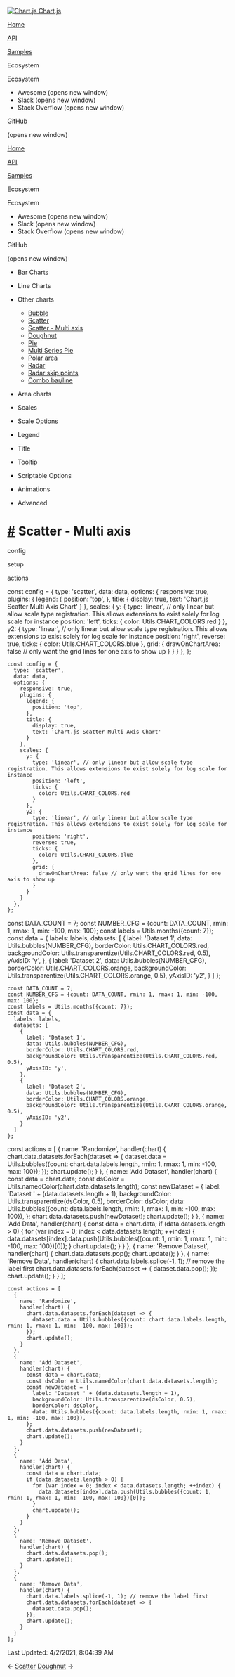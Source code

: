 <a href="/docs/3.0.0/" class="home-link router-link-active"><img src="/docs/3.0.0/favicon.ico" alt="Chart.js" class="logo" /> <span class="site-name can-hide">Chart.js</span></a>

<a href="/docs/3.0.0/" class="nav-link">Home</a>

<a href="/docs/3.0.0/api/" class="nav-link">API</a>

<a href="/docs/3.0.0/samples/" class="nav-link router-link-active">Samples</a>

<span class="title">Ecosystem</span> <span class="arrow down"></span>

<span class="title">Ecosystem</span> <span class="arrow right"></span>

-   Awesome
    <span class="sr-only">(opens new window)</span>
-   Slack
    <span class="sr-only">(opens new window)</span>
-   Stack Overflow
    <span class="sr-only">(opens new window)</span>

GitHub

<span class="sr-only">(opens new window)</span>

<a href="/docs/3.0.0/" class="nav-link">Home</a>

<a href="/docs/3.0.0/api/" class="nav-link">API</a>

<a href="/docs/3.0.0/samples/" class="nav-link router-link-active">Samples</a>

<span class="title">Ecosystem</span> <span class="arrow down"></span>

<span class="title">Ecosystem</span> <span class="arrow right"></span>

-   Awesome
    <span class="sr-only">(opens new window)</span>
-   Slack
    <span class="sr-only">(opens new window)</span>
-   Stack Overflow
    <span class="sr-only">(opens new window)</span>

GitHub

<span class="sr-only">(opens new window)</span>

-   Bar Charts <span class="arrow right"></span>

-   Line Charts <span class="arrow right"></span>

-   Other charts <span class="arrow down"></span>

    -   <a href="/docs/3.0.0/samples/other-charts/bubble.html" class="sidebar-link">Bubble</a>
    -   <a href="/docs/3.0.0/samples/other-charts/scatter.html" class="sidebar-link">Scatter</a>
    -   <a href="/docs/3.0.0/samples/other-charts/scatter-multi-axis.html" class="active sidebar-link">Scatter - Multi axis</a>
    -   <a href="/docs/3.0.0/samples/other-charts/doughnut.html" class="sidebar-link">Doughnut</a>
    -   <a href="/docs/3.0.0/samples/other-charts/pie.html" class="sidebar-link">Pie</a>
    -   <a href="/docs/3.0.0/samples/other-charts/multi-series-pie.html" class="sidebar-link">Multi Series Pie</a>
    -   <a href="/docs/3.0.0/samples/other-charts/polar-area.html" class="sidebar-link">Polar area</a>
    -   <a href="/docs/3.0.0/samples/other-charts/radar.html" class="sidebar-link">Radar</a>
    -   <a href="/docs/3.0.0/samples/other-charts/radar-skip-points.html" class="sidebar-link">Radar skip points</a>
    -   <a href="/docs/3.0.0/samples/other-charts/combo-bar-line.html" class="sidebar-link">Combo bar/line</a>

-   Area charts <span class="arrow right"></span>

-   Scales <span class="arrow right"></span>

-   Scale Options <span class="arrow right"></span>

-   Legend <span class="arrow right"></span>

-   Title <span class="arrow right"></span>

-   Tooltip <span class="arrow right"></span>

-   Scriptable Options <span class="arrow right"></span>

-   Animations <span class="arrow right"></span>

-   Advanced <span class="arrow right"></span>

<a href="#scatter-multi-axis" class="header-anchor">#</a> Scatter - Multi axis
==============================================================================

config

setup

actions

<a href="https://github.com/chartjs/Chart.js/blob/master/docs/samples/other-charts/scatter-multi-axis.md" class="code-editor-tool fab fa-github fa-lg" title="View on GitHub"></a>

const config = { type: 'scatter', data: data, options: { responsive: true, plugins: { legend: { position: 'top', }, title: { display: true, text: 'Chart.js Scatter Multi Axis Chart' } }, scales: { y: { type: 'linear', // only linear but allow scale type registration. This allows extensions to exist solely for log scale for instance position: 'left', ticks: { color: Utils.CHART\_COLORS.red } }, y2: { type: 'linear', // only linear but allow scale type registration. This allows extensions to exist solely for log scale for instance position: 'right', reverse: true, ticks: { color: Utils.CHART\_COLORS.blue }, grid: { drawOnChartArea: false // only want the grid lines for one axis to show up } } } }, };

    const config = {
      type: 'scatter',
      data: data,
      options: {
        responsive: true,
        plugins: {
          legend: {
            position: 'top',
          },
          title: {
            display: true,
            text: 'Chart.js Scatter Multi Axis Chart'
          }
        },
        scales: {
          y: {
            type: 'linear', // only linear but allow scale type registration. This allows extensions to exist solely for log scale for instance
            position: 'left',
            ticks: {
              color: Utils.CHART_COLORS.red
            }
          },
          y2: {
            type: 'linear', // only linear but allow scale type registration. This allows extensions to exist solely for log scale for instance
            position: 'right',
            reverse: true,
            ticks: {
              color: Utils.CHART_COLORS.blue
            },
            grid: {
              drawOnChartArea: false // only want the grid lines for one axis to show up
            }
          }
        }
      },
    };

const DATA\_COUNT = 7; const NUMBER\_CFG = {count: DATA\_COUNT, rmin: 1, rmax: 1, min: -100, max: 100}; const labels = Utils.months({count: 7}); const data = { labels: labels, datasets: \[ { label: 'Dataset 1', data: Utils.bubbles(NUMBER\_CFG), borderColor: Utils.CHART\_COLORS.red, backgroundColor: Utils.transparentize(Utils.CHART\_COLORS.red, 0.5), yAxisID: 'y', }, { label: 'Dataset 2', data: Utils.bubbles(NUMBER\_CFG), borderColor: Utils.CHART\_COLORS.orange, backgroundColor: Utils.transparentize(Utils.CHART\_COLORS.orange, 0.5), yAxisID: 'y2', } \] };

    const DATA_COUNT = 7;
    const NUMBER_CFG = {count: DATA_COUNT, rmin: 1, rmax: 1, min: -100, max: 100};
    const labels = Utils.months({count: 7});
    const data = {
      labels: labels,
      datasets: [
        {
          label: 'Dataset 1',
          data: Utils.bubbles(NUMBER_CFG),
          borderColor: Utils.CHART_COLORS.red,
          backgroundColor: Utils.transparentize(Utils.CHART_COLORS.red, 0.5),
          yAxisID: 'y',
        },
        {
          label: 'Dataset 2',
          data: Utils.bubbles(NUMBER_CFG),
          borderColor: Utils.CHART_COLORS.orange,
          backgroundColor: Utils.transparentize(Utils.CHART_COLORS.orange, 0.5),
          yAxisID: 'y2',
        }
      ]
    };

const actions = \[ { name: 'Randomize', handler(chart) { chart.data.datasets.forEach(dataset =&gt; { dataset.data = Utils.bubbles({count: chart.data.labels.length, rmin: 1, rmax: 1, min: -100, max: 100}); }); chart.update(); } }, { name: 'Add Dataset', handler(chart) { const data = chart.data; const dsColor = Utils.namedColor(chart.data.datasets.length); const newDataset = { label: 'Dataset ' + (data.datasets.length + 1), backgroundColor: Utils.transparentize(dsColor, 0.5), borderColor: dsColor, data: Utils.bubbles({count: data.labels.length, rmin: 1, rmax: 1, min: -100, max: 100}), }; chart.data.datasets.push(newDataset); chart.update(); } }, { name: 'Add Data', handler(chart) { const data = chart.data; if (data.datasets.length &gt; 0) { for (var index = 0; index &lt; data.datasets.length; ++index) { data.datasets\[index\].data.push(Utils.bubbles({count: 1, rmin: 1, rmax: 1, min: -100, max: 100})\[0\]); } chart.update(); } } }, { name: 'Remove Dataset', handler(chart) { chart.data.datasets.pop(); chart.update(); } }, { name: 'Remove Data', handler(chart) { chart.data.labels.splice(-1, 1); // remove the label first chart.data.datasets.forEach(dataset =&gt; { dataset.data.pop(); }); chart.update(); } } \];

    const actions = [
      {
        name: 'Randomize',
        handler(chart) {
          chart.data.datasets.forEach(dataset => {
            dataset.data = Utils.bubbles({count: chart.data.labels.length, rmin: 1, rmax: 1, min: -100, max: 100});
          });
          chart.update();
        }
      },
      {
        name: 'Add Dataset',
        handler(chart) {
          const data = chart.data;
          const dsColor = Utils.namedColor(chart.data.datasets.length);
          const newDataset = {
            label: 'Dataset ' + (data.datasets.length + 1),
            backgroundColor: Utils.transparentize(dsColor, 0.5),
            borderColor: dsColor,
            data: Utils.bubbles({count: data.labels.length, rmin: 1, rmax: 1, min: -100, max: 100}),
          };
          chart.data.datasets.push(newDataset);
          chart.update();
        }
      },
      {
        name: 'Add Data',
        handler(chart) {
          const data = chart.data;
          if (data.datasets.length > 0) {
            for (var index = 0; index < data.datasets.length; ++index) {
              data.datasets[index].data.push(Utils.bubbles({count: 1, rmin: 1, rmax: 1, min: -100, max: 100})[0]);
            }
            chart.update();
          }
        }
      },
      {
        name: 'Remove Dataset',
        handler(chart) {
          chart.data.datasets.pop();
          chart.update();
        }
      },
      {
        name: 'Remove Data',
        handler(chart) {
          chart.data.labels.splice(-1, 1); // remove the label first
          chart.data.datasets.forEach(dataset => {
            dataset.data.pop();
          });
          chart.update();
        }
      }
    ];

<span class="prefix">Last Updated:</span> <span class="time">4/2/2021, 8:04:39 AM</span>

<span class="prev"> ← <a href="/docs/3.0.0/samples/other-charts/scatter.html" class="prev">Scatter</a> </span> <span class="next"> [Doughnut](/docs/3.0.0/samples/other-charts/doughnut.html) → </span>
